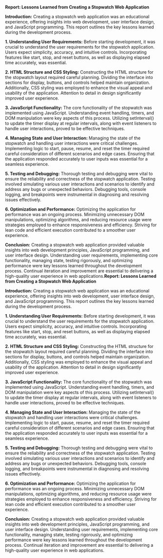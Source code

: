 **Report: Lessons Learned from Creating a Stopwatch Web Application**

**Introduction:**
Creating a stopwatch web application was an educational experience, offering insights into web development, user interface design, and JavaScript programming. This report outlines the key lessons learned during the development process.

**1. Understanding User Requirements:**
Before starting development, it was crucial to understand the user requirements for the stopwatch application. Users expect simplicity, accuracy, and intuitive controls. Incorporating features like start, stop, and reset buttons, as well as displaying elapsed time accurately, was essential.

**2. HTML Structure and CSS Styling:**
Constructing the HTML structure for the stopwatch layout required careful planning. Dividing the interface into sections for display, buttons, and controls helped maintain organization. Additionally, CSS styling was employed to enhance the visual appeal and usability of the application. Attention to detail in design significantly improved user experience.

**3. JavaScript Functionality:**
The core functionality of the stopwatch was implemented using JavaScript. Understanding event handling, timers, and DOM manipulation were key aspects of this process. Utilizing setInterval() to update the timer display at regular intervals, along with event listeners to handle user interactions, proved to be effective techniques.

**4. Managing State and User Interaction:**
Managing the state of the stopwatch and handling user interactions were critical challenges. Implementing logic to start, pause, resume, and reset the timer required careful consideration of different scenarios and edge cases. Ensuring that the application responded accurately to user inputs was essential for a seamless experience.

**5. Testing and Debugging:**
Thorough testing and debugging were vital to ensure the reliability and correctness of the stopwatch application. Testing involved simulating various user interactions and scenarios to identify and address any bugs or unexpected behaviors. Debugging tools, console logging, and breakpoints were instrumental in diagnosing and resolving issues effectively.

**6. Optimization and Performance:**
Optimizing the application for performance was an ongoing process. Minimizing unnecessary DOM manipulations, optimizing algorithms, and reducing resource usage were strategies employed to enhance responsiveness and efficiency. Striving for lean code and efficient execution contributed to a smoother user experience.

**Conclusion:**
Creating a stopwatch web application provided valuable insights into web development principles, JavaScript programming, and user interface design. Understanding user requirements, implementing core functionality, managing state, testing rigorously, and optimizing performance were key lessons learned throughout the development process. Continual iteration and improvement are essential to delivering a high-quality user experience in web applications.**Report: Lessons Learned from Creating a Stopwatch Web Application**

**Introduction:**
Creating a stopwatch web application was an educational experience, offering insights into web development, user interface design, and JavaScript programming. This report outlines the key lessons learned during the development process.

**1. Understanding User Requirements:**
Before starting development, it was crucial to understand the user requirements for the stopwatch application. Users expect simplicity, accuracy, and intuitive controls. Incorporating features like start, stop, and reset buttons, as well as displaying elapsed time accurately, was essential.

**2. HTML Structure and CSS Styling:**
Constructing the HTML structure for the stopwatch layout required careful planning. Dividing the interface into sections for display, buttons, and controls helped maintain organization. Additionally, CSS styling was employed to enhance the visual appeal and usability of the application. Attention to detail in design significantly improved user experience.

**3. JavaScript Functionality:**
The core functionality of the stopwatch was implemented using JavaScript. Understanding event handling, timers, and DOM manipulation were key aspects of this process. Utilizing setInterval() to update the timer display at regular intervals, along with event listeners to handle user interactions, proved to be effective techniques.

**4. Managing State and User Interaction:**
Managing the state of the stopwatch and handling user interactions were critical challenges. Implementing logic to start, pause, resume, and reset the timer required careful consideration of different scenarios and edge cases. Ensuring that the application responded accurately to user inputs was essential for a seamless experience.

**5. Testing and Debugging:**
Thorough testing and debugging were vital to ensure the reliability and correctness of the stopwatch application. Testing involved simulating various user interactions and scenarios to identify and address any bugs or unexpected behaviors. Debugging tools, console logging, and breakpoints were instrumental in diagnosing and resolving issues effectively.

**6. Optimization and Performance:**
Optimizing the application for performance was an ongoing process. Minimizing unnecessary DOM manipulations, optimizing algorithms, and reducing resource usage were strategies employed to enhance responsiveness and efficiency. Striving for lean code and efficient execution contributed to a smoother user experience.

**Conclusion:**
Creating a stopwatch web application provided valuable insights into web development principles, JavaScript programming, and user interface design. Understanding user requirements, implementing core functionality, managing state, testing rigorously, and optimizing performance were key lessons learned throughout the development process. Continual iteration and improvement are essential to delivering a high-quality user experience in web applications.

